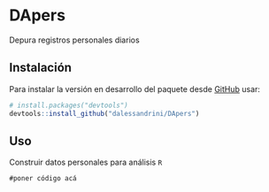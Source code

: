 # DApers

Depura registros personales diarios

## Instalación

Para instalar la versión en desarrollo del paquete desde [GitHub](https://github.com/) usar:
      
``` r
# install.packages("devtools")
devtools::install_github("dalessandrini/DApers")
```

## Uso

Construir datos personales para análisis `R`

```{r}
#poner código acá
```

